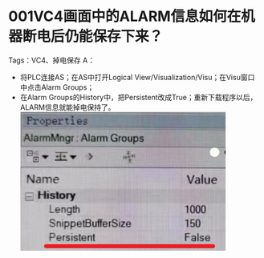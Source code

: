 # 001VC4画面中的ALARM信息如何在机器断电后仍能保存下来？
Tags：VC4、掉电保存
A： 
- 将PLC连接AS；在AS中打开Logical View/Visualization/Visu；在Visu窗口中点击Alarm Groups；
- 在Alarm Groups的History中，把Persistent改成True；重新下载程序以后，ALARM信息就能掉电保持了。
![Img](./FILES/001VC4画面中的ALARM信息如何在机器断电后仍能保存下来？.md/img-20220530142436.png)
